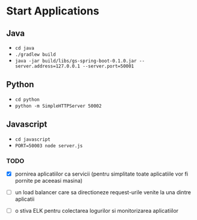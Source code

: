 # Start Applications

## Java 

 - `cd java`
 - `./gradlew build`
 - `java -jar build/libs/gs-spring-boot-0.1.0.jar --server.address=127.0.0.1 --server.port=50001`
 
## Python

 - `cd python`
 - `python -m SimpleHTTPServer 50002`
 
## Javascript

 - `cd javascript`
 - `PORT=50003 node server.js`

### TODO
- [x] pornirea aplicatiilor ca servicii (pentru simplitate toate aplicatiile vor fi pornite pe aceeasi masina)
- [ ] un load balancer care sa directioneze request-urile venite la una dintre aplicatii
- [ ] o stiva ELK pentru colectarea logurilor si monitorizarea aplicatiilor

